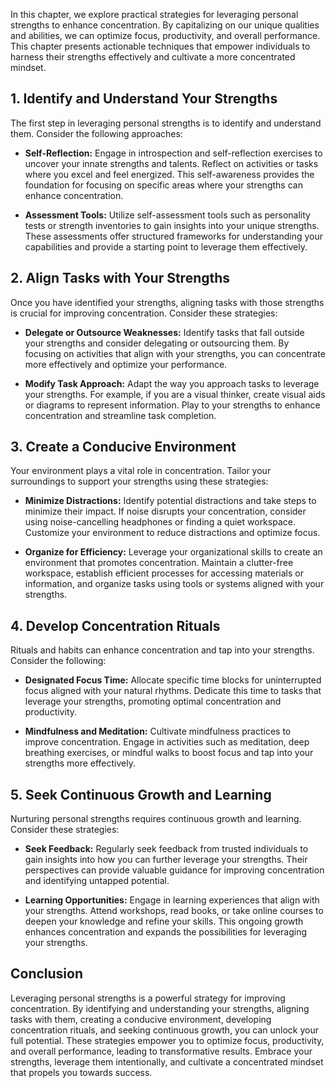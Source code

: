 
In this chapter, we explore practical strategies for leveraging personal strengths to enhance concentration. By capitalizing on our unique qualities and abilities, we can optimize focus, productivity, and overall performance. This chapter presents actionable techniques that empower individuals to harness their strengths effectively and cultivate a more concentrated mindset.

**1. Identify and Understand Your Strengths**
---------------------------------------------

The first step in leveraging personal strengths is to identify and understand them. Consider the following approaches:

* **Self-Reflection:** Engage in introspection and self-reflection exercises to uncover your innate strengths and talents. Reflect on activities or tasks where you excel and feel energized. This self-awareness provides the foundation for focusing on specific areas where your strengths can enhance concentration.

* **Assessment Tools:** Utilize self-assessment tools such as personality tests or strength inventories to gain insights into your unique strengths. These assessments offer structured frameworks for understanding your capabilities and provide a starting point to leverage them effectively.

**2. Align Tasks with Your Strengths**
--------------------------------------

Once you have identified your strengths, aligning tasks with those strengths is crucial for improving concentration. Consider these strategies:

* **Delegate or Outsource Weaknesses:** Identify tasks that fall outside your strengths and consider delegating or outsourcing them. By focusing on activities that align with your strengths, you can concentrate more effectively and optimize your performance.

* **Modify Task Approach:** Adapt the way you approach tasks to leverage your strengths. For example, if you are a visual thinker, create visual aids or diagrams to represent information. Play to your strengths to enhance concentration and streamline task completion.

**3. Create a Conducive Environment**
-------------------------------------

Your environment plays a vital role in concentration. Tailor your surroundings to support your strengths using these strategies:

* **Minimize Distractions:** Identify potential distractions and take steps to minimize their impact. If noise disrupts your concentration, consider using noise-cancelling headphones or finding a quiet workspace. Customize your environment to reduce distractions and optimize focus.

* **Organize for Efficiency:** Leverage your organizational skills to create an environment that promotes concentration. Maintain a clutter-free workspace, establish efficient processes for accessing materials or information, and organize tasks using tools or systems aligned with your strengths.

**4. Develop Concentration Rituals**
------------------------------------

Rituals and habits can enhance concentration and tap into your strengths. Consider the following:

* **Designated Focus Time:** Allocate specific time blocks for uninterrupted focus aligned with your natural rhythms. Dedicate this time to tasks that leverage your strengths, promoting optimal concentration and productivity.

* **Mindfulness and Meditation:** Cultivate mindfulness practices to improve concentration. Engage in activities such as meditation, deep breathing exercises, or mindful walks to boost focus and tap into your strengths more effectively.

**5. Seek Continuous Growth and Learning**
------------------------------------------

Nurturing personal strengths requires continuous growth and learning. Consider these strategies:

* **Seek Feedback:** Regularly seek feedback from trusted individuals to gain insights into how you can further leverage your strengths. Their perspectives can provide valuable guidance for improving concentration and identifying untapped potential.

* **Learning Opportunities:** Engage in learning experiences that align with your strengths. Attend workshops, read books, or take online courses to deepen your knowledge and refine your skills. This ongoing growth enhances concentration and expands the possibilities for leveraging your strengths.

Conclusion
----------

Leveraging personal strengths is a powerful strategy for improving concentration. By identifying and understanding your strengths, aligning tasks with them, creating a conducive environment, developing concentration rituals, and seeking continuous growth, you can unlock your full potential. These strategies empower you to optimize focus, productivity, and overall performance, leading to transformative results. Embrace your strengths, leverage them intentionally, and cultivate a concentrated mindset that propels you towards success.

